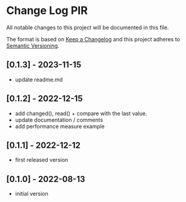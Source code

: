 # Change Log PIR

All notable changes to this project will be documented in this file.

The format is based on [Keep a Changelog](http://keepachangelog.com/)
and this project adheres to [Semantic Versioning](http://semver.org/).


## [0.1.3] - 2023-11-15
- update readme.md


## [0.1.2] - 2022-12-15
- add changed(), read() + compare with the last value.
- update documentation / comments
- add performance measure example

## [0.1.1] - 2022-12-12
- first released version

## [0.1.0] - 2022-08-13
- initial version



